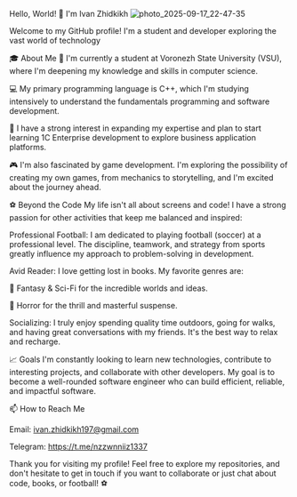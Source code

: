 Hello, World! 👋 I'm Ivan Zhidkikh
![photo_2025-09-17_22-47-35](https://github.com/user-attachments/assets/2106e78f-7182-4ab0-a318-f20b4f19d437)

Welcome to my GitHub profile! I'm a student and developer exploring the vast world of technology

🎓 About Me
🏫 I'm currently a student at Voronezh State University (VSU), where I'm deepening my knowledge and skills in computer science.

💻 My primary programming language is C++, which I'm studying intensively to understand the fundamentals programming and software development.

🚀 I have a strong interest in expanding my expertise and plan to start learning 1C Enterprise development to explore business application platforms.

🎮 I'm also fascinated by game development. I'm exploring the possibility of creating my own games, from mechanics to storytelling, and I'm excited about the journey ahead.

⚽ Beyond the Code
My life isn't all about screens and code! I have a strong passion for other activities that keep me balanced and inspired:

Professional Football: I am dedicated to playing football (soccer) at a professional level. The discipline, teamwork, and strategy from sports greatly influence my approach to problem-solving in development.

Avid Reader: I love getting lost in books. My favorite genres are:

📖 Fantasy & Sci-Fi for the incredible worlds and ideas.

👻 Horror for the thrill and masterful suspense.

Socializing: I truly enjoy spending quality time outdoors, going for walks, and having great conversations with my friends. It's the best way to relax and recharge.

📈 Goals
I'm constantly looking to learn new technologies, contribute to interesting projects, and collaborate with other developers. My goal is to become a well-rounded software engineer who can build efficient, reliable, and impactful software.

📫 How to Reach Me

Email: ivan.zhidkikh197@gmail.com

Telegram: https://t.me/nzzwnniiz1337

Thank you for visiting my profile! Feel free to explore my repositories, and don't hesitate to get in touch if you want to collaborate or just chat about code, books, or football! ⚽

